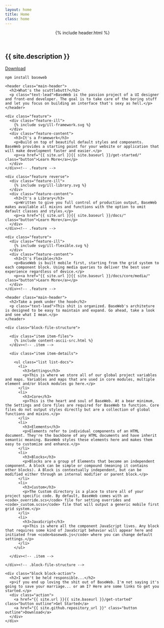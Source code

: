 ```yaml
---
layout: home
title: Home
class: home
---
```


<section class="hero">

  <header class="header">
    <div class="container">
      {% include header.html %}
    </div>
  </header>

  <div class="hero-content">
    <div class="container">
      <h1>{{ site.description }}</h1>
      <div class="action">
        <a href="{{ site.github.repository_url }}" class="button large">Download</a>
        <pre class="highlight"><code><span class="editor-prefixed">npm install baseweb</span></code></pre>
      </div>
    </div>
  </div>

</section><!-- .hero -->

<section class="main">
  <div class="container">

    <header class="main-header">
      <h2>What's the scuttlebutt?</h2>
      <p class="text-lead">BaseWeb is the passion project of a UI designer and front-end developer. The goal is to take care of the boring stuff and let you focus on building an interface that's sexy as hell.</p>
    </header>

    <div class="feature">
      <div class="feature-ill">
        {% include svg/ill-framework.svg %}
      </div>
      <div class="feature-content">
        <h3>It's a Framework</h3>
        <p>Build on top of beautiful default styles and components. BaseWeb provides a starting point for your website or application that will make development faster and easier.</p>
        <p><a href="{{ site.url }}{{ site.baseurl }}/get-started/" class="button">Learn More</a></p>
      </div>
    </div><!-- .feature -->

    <div class="feature reverse">
      <div class="feature-ill">
        {% include svg/ill-library.svg %}
      </div>
      <div class="feature-content">
        <h3>It's a Library</h3>
        <p>Written to give you full control of production output, BaseWeb makes available all mixins and functions with the option to omit default classes and styles.</p>
        <p><a href="{{ site.url }}{{ site.baseurl }}/docs/" class="button">Learn More</a></p>
      </div>
    </div><!-- .feature -->

    <div class="feature">
      <div class="feature-ill">
        {% include svg/ill-flexible.svg %}
      </div>
      <div class="feature-content">
        <h3>It's Flexible</h3>
        <p>BaseWeb is built mobile first, starting from the grid system to each component block. Using media queries to deliver the best user experience regardless of device.</p>
        <p><a href="{{ site.url }}{{ site.baseurl }}/docs/core/media/" class="button">Learn More</a></p>
      </div>
    </div><!-- .feature -->

  </div><!-- .container -->
</section><!-- .main -->

<section class="main">
  <div class="container">

    <header class="main-header">
      <h2>Take a peek under the hood</h2>
      <p class="text-lead">This shit is organized. BaseWeb's architeture is designed to be easy to maintain and expand. Go ahead, take a look and see what I mean.</p>
    </header>

    <div class="block-file-structure">

      <div class="item item-files">
        {% include content-ascii-src.html %}
      </div><!-- .item -->

      <div class="item item-details">

        <ul class="list list-docs">
          <li>
            <h3>Settings</h3>
            <p>This is where we store all of our global project variables and maps. Variables and maps that are used in core modules, multiple element and/or block modules go here.</p>
          </li>
          <li>
            <h3>Core</h3>
            <p>This is the heart and soul of BaseWeb. At a bear minimum, the Settings and Core files are required for BaseWeb to function. Core files do not output styles directly but are a collection of global functions and mixins.</p>
          </li>
          <li>
            <h3>Elements</h3>
            <p>Elements refer to individual components of an HTML document. They're the backbone of any HTML documents and have inherit semantic meaning. BaseWeb styles these elements here and makes them easy to customize and enhance.</p>
          </li>
          <li>
            <h3>Blocks</h3>
            <p>Blocks are a group of Elements that become an independent component. A block can be simple or compound (meaning it contains other blocks). A Block is contextually independent, but can be modified either through an internal modifier or parent block.</p>
          </li>
          <li>
            <h3>Custom</h3>
            <p>The Custom directory is a place to store all of your project specific code. By default, BaseWeb comes with an <code>_override.scs</code> file for setting overrides and <code>_custom.scss</code> file that will output a generic mobile first grid system.</p>
          </li>
          <li>
            <h3>JavaScript</h3>
            <p>This is where all the component JavaScript lives. Any block that requires some kind of JavaScript behavior will appear here and initiated from <code>baseweb.js</code> where you can change default settings.</p>
          </li>
        </ul>

      </div><!-- .item -->

    </div><!-- .block-file-structure -->

    <div class="block block-action">
      <h2>I won't be held responsible...</h2>
      <p>if you end up loving the shit out of BaseWeb. I'm not saying it's going to save your marriage... or am I? Here are some links to get you started.</p>
      <div class="action">
        <a href="{{ site.url }}{{ site.baseurl }}/get-started" class="button outline">Get Started</a>
        <a href="{{ site.github.repository_url }}" class="button outline">Download</a>
      </div>
    </div>

  </div><!-- .container -->
</section><!-- .main -->
